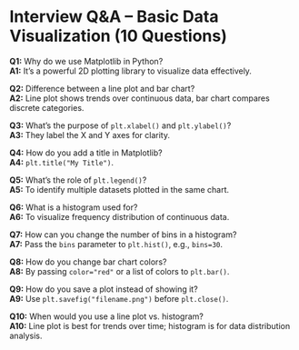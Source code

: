# Interview Q&A – Basic Data Visualization (10 Questions)

**Q1:** Why do we use Matplotlib in Python?  
**A1:** It’s a powerful 2D plotting library to visualize data effectively.

**Q2:** Difference between a line plot and bar chart?  
**A2:** Line plot shows trends over continuous data, bar chart compares discrete categories.

**Q3:** What’s the purpose of `plt.xlabel()` and `plt.ylabel()`?  
**A3:** They label the X and Y axes for clarity.

**Q4:** How do you add a title in Matplotlib?  
**A4:** `plt.title("My Title")`.

**Q5:** What’s the role of `plt.legend()`?  
**A5:** To identify multiple datasets plotted in the same chart.

**Q6:** What is a histogram used for?  
**A6:** To visualize frequency distribution of continuous data.

**Q7:** How can you change the number of bins in a histogram?  
**A7:** Pass the `bins` parameter to `plt.hist()`, e.g., `bins=30`.

**Q8:** How do you change bar chart colors?  
**A8:** By passing `color="red"` or a list of colors to `plt.bar()`.

**Q9:** How do you save a plot instead of showing it?  
**A9:** Use `plt.savefig("filename.png")` before `plt.close()`.

**Q10:** When would you use a line plot vs. histogram?  
**A10:** Line plot is best for trends over time; histogram is for data distribution analysis.
